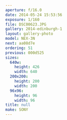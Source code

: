 ```yaml
---
aperture: f/16.0
date: 2014-05-24 15:53:56
exposure: 1/160
file: DSC00623.JPG
gallery: 2014-edinburgh-1
layout: gallery-photo
model: NEX-3N
next: aa08d7e
ordering: 51
previous: 000d525
sizes:
  640w:
    height: 426
    width: 640
  200x200:
    height: 200
    width: 200
  96x96:
    height: 96
    width: 96
title: null
make: SONY
---
```

